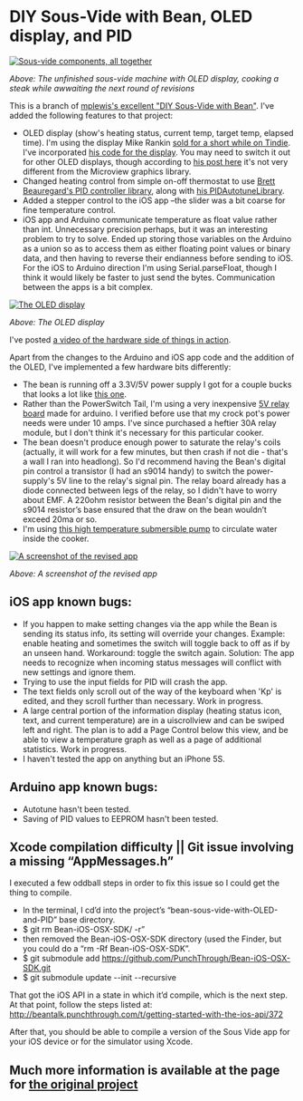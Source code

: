 # DIY Sous-Vide with Bean, OLED display, and PID


[![Sous-vide components, all together](http://zachfine.com/dropzone/im/sous-vide.jpg)](http://zachfine.com/dropzone/im/sous-vide.jpg)

*Above: The unfinished sous-vide machine with OLED display, cooking a steak while awwaiting the next round of revisions*


This is a branch of [mplewis's excellent "DIY Sous-Vide with Bean"](http://beantalk.punchthrough.com/t/sous-vide-with-bean-and-a-slow-cooker/483). I've added the following features to that project:

* OLED display (show's heating status, current temp, target temp, elapsed time). I'm using the display Mike Rankin [sold for a short while on Tindie](https://www.tindie.com/products/miker/066-oled-display-for-the-lightblue-bean/). I've incorporated [his code for the display](https://github.com/mike-rankin/PunchThrough_Bean_i2c_Oled/tree/master/Code). You may need to switch it out for other OLED displays, though according to [his post here](http://beantalk.punchthrough.com/t/tiny-0-66-oled-display-on-the-bean/505/6) it's not very different from the Microview graphics library.  
* Changed heating control from simple on-off thermostat to use [Brett Beauregard's PID controller library](http://playground.arduino.cc/Code/PIDLibrary), along with [his PIDAutotuneLibrary](http://playground.arduino.cc/Code/PIDAutotuneLibrary).
* Added a stepper control to the iOS app –the slider was a bit coarse for fine temperature control.
* iOS app and Arduino communicate temperature as float value rather than int. Unnecessary precision perhaps, but it was an interesting problem to try to solve. Ended up storing those variables on the Arduino as a union so as to access them as either floating point values or binary data, and then having to reverse their endianness before sending to iOS. For the iOS to Arduino direction I'm using Serial.parseFloat, though I think it would likely be faster to just send the bytes. Communication between the apps is a bit complex.

[![The OLED display](http://zachfine.com/dropzone/im/OLED_display.jpg)](http://zachfine.com/dropzone/im/OLED_display.jpg)

*Above: The OLED display*


I've posted [a video of the hardware side of things in action](https://vimeo.com/132490556). 

Apart from the changes to the Arduino and iOS app code and the addition of the OLED, I've implemented a few hardware bits differently:

* The bean is running off a 3.3V/5V power supply I got for a couple bucks that looks a lot like [this one](http://www.amazon.com/Breadboard-Power-Supply-Module-Solderless/dp/B00BXWV2F6).
* Rather than the PowerSwitch Tail, I'm using a very inexpensive [5V relay board](http://www.dx.com/p/arduino-5v-relay-module-blue-black-121354#.VZXQlWBU7Qc) made for arduino. I verified before use that my crock pot's power needs were under 10 amps. I've since purchased a heftier 30A relay module, but I don't think it's necessary for this particular cooker.
* The bean doesn't produce enough power to saturate the relay's coils (actually, it will work for a few minutes, but then crash if not die - that's a wall I ran into headlong). So I'd recommend having the Bean's digital pin control a transistor (I had an s9014 handy) to switch the power-supply's 5V line to the relay's signal pin. The relay board already has a diode connected between legs of the relay, so I didn't have to worry about EMF. A 220ohm resistor between the Bean's digital pin and the s9014 resistor’s base ensured that the draw on the bean wouldn’t exceed 20ma or so.
* I'm using [this high temperature submersible pump](http://www.amazon.com/gp/product/B007XHZ25G/ref=pd_lpo_sbs_dp_ss_1?pf_rd_p=1944687682&pf_rd_s=lpo-top-stripe-1&pf_rd_t=201&pf_rd_i=B004HHW0FU&pf_rd_m=ATVPDKIKX0DER&pf_rd_r=1T61Q2965DPH1W5KFHPN) to circulate water inside the cooker.

[![A screenshot of the revised app](http://zachfine.com/dropzone/im/sous-vide-screenshot.jpg)](http://zachfine.com/dropzone/im/sous-vide-screenshot.jpg)

*Above: A screenshot of the revised app*

## iOS app known bugs:

* If you happen to make setting changes via the app while the Bean is sending its status info, its setting will override your changes. Example: enable heating and sometimes the switch will toggle back to off as if by an unseen hand. Workaround: toggle the switch again. Solution: The app needs to recognize when incoming status messages will conflict with new settings and ignore them.
* Trying to use the input fields for PID will crash the app.
* The text fields only scroll out of the way of the keyboard when 'Kp' is edited, and they scroll further than necessary. Work in progress.
* A large central portion of the information display (heating status icon, text, and current temperature) are in a uiscrollview and can be swiped left and right. The plan is to add a Page Control below this view, and be able to view a temperature graph as well as a page of additional statistics. Work in progress.
* I haven't tested the app on anything but an iPhone 5S.

## Arduino app known bugs:

* Autotune hasn't been tested.
* Saving of PID values to EEPROM hasn't been tested.

## Xcode compilation difficulty || Git issue involving a missing “AppMessages.h”

I executed a few oddball steps in order to fix this issue so I could get the thing to compile. 

* In the terminal, I cd’d into the project’s “bean-sous-vide-with-OLED-and-PID” base directory.
* $ git rm Bean-iOS-OSX-SDK/ -r”
* then removed the Bean-iOS-OSX-SDK directory (used the Finder, but you could do a “rm -Rf Bean-iOS-OSX-SDK”.
* $ git submodule add https://github.com/PunchThrough/Bean-iOS-OSX-SDK.git
* $ git submodule update --init --recursive

That got the iOS API in a state in which it’d compile, which is the next step. At that point, follow the steps listed at:
http://beantalk.punchthrough.com/t/getting-started-with-the-ios-api/372

After that, you should be able to compile a version of the Sous Vide app for your iOS device or for the simulator using Xcode.

## Much more information is available at the page for [the original project](http://beantalk.punchthrough.com/t/sous-vide-with-bean-and-a-slow-cooker/483)


